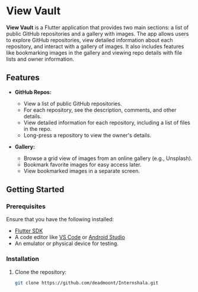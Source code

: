 # View Vault

**View Vault** is a Flutter application that provides two main sections: a list of public GitHub repositories and a gallery with images. The app allows users to explore GitHub repositories, view detailed information about each repository, and interact with a gallery of images. It also includes features like bookmarking images in the gallery and viewing repo details with file lists and owner information.

## Features

- **GitHub Repos:**
    - View a list of public GitHub repositories.
    - For each repository, see the description, comments, and other details.
    - View detailed information for each repository, including a list of files in the repo.
    - Long-press a repository to view the owner's details.

- **Gallery:**
    - Browse a grid view of images from an online gallery (e.g., Unsplash).
    - Bookmark favorite images for easy access later.
    - View bookmarked images in a separate screen.

## Getting Started

### Prerequisites

Ensure that you have the following installed:

- [Flutter SDK](https://flutter.dev/docs/get-started/install)
- A code editor like [VS Code](https://code.visualstudio.com/) or [Android Studio](https://developer.android.com/studio)
- An emulator or physical device for testing.

### Installation

1. Clone the repository:

   ```bash
   git clone https://github.com/deadmoont/Internshala.git
